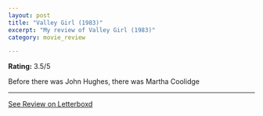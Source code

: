 ```yaml
---
layout: post
title: "Valley Girl (1983)"
excerpt: "My review of Valley Girl (1983)"
category: movie_review

---
```


**Rating:** 3.5/5

Before there was John Hughes, there was Martha Coolidge

<hr>

[See Review on Letterboxd](https://boxd.it/1k5Vz1)
